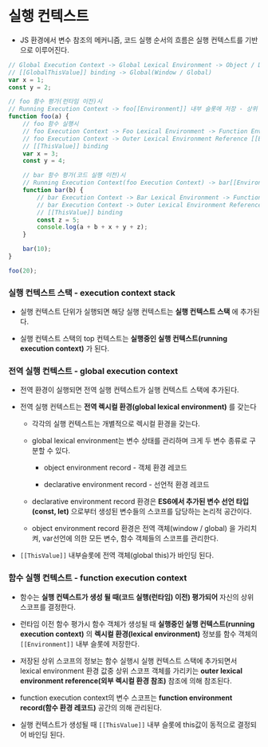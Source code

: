 # 실행 컨텍스트

- JS 환경에서 변수 참조의 메커니즘, 코드 실행 순서의 흐름은 실행 컨텍스트를 기반으로 이루어진다.

```js
// Global Execution Context -> Global Lexical Environment -> Object / Declarative Environment Record
// [[GlobalThisValue]] binding -> Global(Window / Global)
var x = 1;
const y = 2;

// foo 함수 평가(런타임 이전)시
// Running Execution Context -> foo[[Environment]] 내부 슬롯에 저장 - 상위 스코프 정보 기억
function foo(a) {
	// foo 함수 실행시
	// foo Execution Context -> Foo Lexical Environment -> Function Environment Record - 변수 스코프 결정
	// foo Execution Context -> Outer Lexical Environment Reference [[Environment]]
	// [[ThisValue]] binding
	var x = 3;
	const y = 4;

	// bar 함수 평가(코드 실행 이전)시
	// Running Execution Context(foo Execution Context) -> bar[[Environment]] 내부 슬롯에 저장 - 상위 스코프 정보 기억
	function bar(b) {
		// bar Execution Context -> Bar Lexical Environment -> Function Environment Record - 변수 스코프 결정
		// bar Execution Context -> Outer Lexical Environment Reference [[Environment]] - 상위 스코프 결정
		// [[ThisValue]] binding
		const z = 5;
		console.log(a + b + x + y + z);
	}

	bar(10);
}

foo(20);
```

### 실행 컨텍스트 스택 - execution context stack

- 실행 컨텍스트 단위가 실행되면 해당 실행 컨텍스트는 **실행 컨텍스트 스택** 에 추가된다.

- 실행 컨텍스트 스택의 top 컨텍스트는 **실행중인 실행 컨텍스트(running execution context)** 가 된다.

### 전역 실행 컨텍스트 - global execution context

- 전역 환경이 실행되면 전역 실행 컨텍스트가 실행 컨텍스트 스택에 추가된다.

- 전역 실행 컨텍스트는 **전역 렉시컬 환경(global lexical environment)** 를 갖는다

  - 각각의 실행 컨텍스트는 개별적으로 렉시컬 환경을 갖는다.

  - global lexical environment는 변수 상태를 관리하며 크게 두 변수 종류로 구분할 수 있다.

    - object environment record - 객체 환경 레코드

    - declarative environment record - 선언적 환경 레코드

  - declarative environment record 환경은 **ES6에서 추가된 변수 선언 타입(const, let)** 으로부터 생성된 변수들의 스코프를 담당하는 논리적 공간이다.

  - object environment record 환경은 전역 객체(window / global) 을 가리치켜, var선언에 의한 모든 변수, 함수 객체들의 스코프를 관리한다.

- `[[ThisValue]]` 내부슬롯에 전역 객체(global this)가 바인딩 된다.

### 함수 실행 컨텍스트 - function execution context

- 함수는 **실행 컨텍스트가 생성 될 때(코드 실행(런타임) 이전) 평가되어** 자신의 상위 스코프를 결정한다.

- 런타임 이전 함수 평가시 함수 객체가 생성될 때 **실행중인 실행 컨텍스트(running execution context)** 의 **렉시컬 환경(lexical environment)** 정보를 함수 객체의 `[[Environment]]` 내부 슬롯에 저장한다.

- 저장된 상위 스코프의 정보는 함수 실행시 실행 컨텍스트 스택에 추가되면서 lexical environment 환경 값중 상위 스코프 객체를 가리키는 **outer lexical environment reference(외부 렉시컬 환경 참조)** 참조에 의해 참조된다.

- function execution context의 변수 스코프는 **function environment record(함수 환경 레코드)** 공간의 의해 관리된다.

- 실행 컨텍스트가 생성될 때 `[[ThisValue]]` 내부 슬롯에 this값이 동적으로 결정되어 바인딩 된다.

